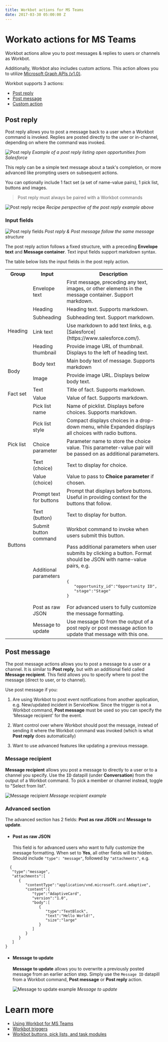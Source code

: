 ```yaml
---
title: Workbot actions for MS Teams
date: 2017-03-30 05:00:00 Z
---
```


# Workato actions for MS Teams
Workbot actions allow you to post messages & replies to users or channels as Workbot.

Additionally, Workbot also includes custom actions. This action allows you to utilize [Microsoft Graph APIs (v1.0)](https://docs.microsoft.com/en-us/graph/api/overview?view=graph-rest-1.0).

Workbot supports 3 actions:
* [Post reply](#post-reply)
* [Post message](#post-messages)
* [Custom action](#download-attachment)

## Post reply
Post reply allows you to post a message back to a user when a Workbot command is invoked. Replies are posted directly to the user or in-channel, depending on where the command was invoked.

![Post reply](/assets/images/workbot-for-teams/post-reply.png)
*Example of a post reply listing open opportunities from Salesforce*

This reply can be a simple text message about a task's completion, or more advanced like prompting users on subsequent actions.

You can optionally include 1 fact set (a set of name-value pairs), 1 pick list, buttons and images.

>Post reply must always be paired with a Workbot commands

![Post reply recipe](/assets/images/workbot-for-teams/post-reply-recipe.png)
*Recipe perspective of the post reply example above*

### Input fields
![Post reply fields](/assets/images/workbot-for-teams/post-reply-fields.png)
*Post reply & Post message follow the same message structure*

The post reply action follows a fixed structure, with a preceding **Envelope text** and **Message container**. Text input fields support markdown syntax.

The table below lists the input fields in the post reply action.

<table class="unchanged rich-diff-level-one">
<colgroup>
<col style="width: 117px">
<col style="width: 165px">
<col style="width: 632px">
</colgroup>
  <tr>
    <th>Group</th>
    <th>Input</th>
    <th>Description<br></th>
  </tr>
  <tr>
    <td></td>
    <td>Envelope text</td>
    <td>First message, preceding any text, images, or other elements in the message container. Support markdown.</td>
  </tr>
  <tr>
    <td rowspan="4">Heading</td>
    <td>Heading</td>
    <td>Heading text. Supports markdown.</td>
  </tr>
  <tr>
    <td>Subheading</td>
    <td>Subheading text. Support markdown.</td>
  </tr>
  <tr>
    <td>Link text</td>
    <td>Use markdown to add text links, e.g. [Salesforce](https://www.salesforce.com/).<br></td>
  </tr>
  <tr>
    <td>Heading thumbnail</td>
    <td>Provide image URL of thumbnail. Displays to the left of heading text.</td>
  </tr>
  <tr>
    <td rowspan="2">Body</td>
    <td>Body text</td>
    <td>Main body text of message. Supports markdown</td>
  </tr>
  <tr>
    <td>Image</td>
    <td>Provide image URL. Displays below body text.</td>
  </tr>
  <tr>
    <td rowspan="2">Fact set<br></td>
    <td>Text</td>
    <td>Title of fact. Supports markdown.</td>
  </tr>
  <tr>
    <td>Value</td>
    <td>Value of fact. Supports markdown.</td>
  </tr>
  <tr>
    <td rowspan="5">Pick list</td>
    <td>Pick list name</td>
    <td>Name of picklist. Displays before choices. Supports markdown.</td>
  </tr>
  <tr>
    <td>Pick list style</td>
    <td>Compact displays choices in a drop-down menu, while Expanded displays all choices with radio buttons.</td>
  </tr>
  <tr>
    <td>Choice parameter</td>
    <td>Parameter name to store the choice value. This parameter-value pair will be passed on as additional parameters.</td>
  </tr>
  <tr>
    <td>Text (choice)</td>
    <td>Text to display for choice.</td>
  </tr>
  <tr>
    <td>Value (choice)</td>
    <td>Value to pass to <span style="font-weight:bold">Choice parameter </span><span style="font-weight:normal">if chosen.</span></td>
  </tr>
  <tr>
    <td rowspan="4">Buttons</td>
    <td>Prompt text for buttons</td>
    <td>Prompt that displays before buttons. Useful in providing context for the buttons that follow.</td>
  </tr>
  <tr>
    <td>Text (button)</td>
    <td>Text to display for button.</td>
  </tr>
  <tr>
    <td>Submit button command</td>
    <td>Workbot command to invoke when users submit this button.</td>
  </tr>
  <tr>
    <td>Additional parameters</td>
    <td>Pass additional parameters when user submits by clicking a button. Format should be JSON with name-value pairs, e.g.<br><br><pre>{
   "opportunity_id":"<kbd>Opportunity ID</kbd>",
   "stage":"<kbd>Stage</kbd>"
}<samp></td>
  </tr>
  <tr>
    <td rowspan="2"></td>
    <td>Post as raw JSON</td>
    <td>For advanced users to fully customize the message formatting.</td></td>
  </tr>
  <tr>
    <td>Message to update</td>
    <td>Use message ID from the output of a post reply or post message action to update that message with this one.</td>
  </tr>
</table>

## Post message
The post message actions allows you to post a message to a user or a channel. It is similar to **Post reply**, but with an additional field called **Message recipient**. This field allows you to specify where to post the message (direct to user, or to channel).

Use post message if you:

1. Are using Workbot to post event notifications from another application, e.g. New/updated incident in ServiceNow. Since the trigger is not a Workbot command, **Post message** must be used so you can specify the 'Message recipient' for the event.

2. Want control over where Workbot should post the message, instead of sending it where the Workbot command was invoked (which is what **Post reply** does automatically)

3. Want to use advanced features like updating a previous message.

### Message recipient
**Message recipient** allows you post a message to directly to a user or to a channel you specify. Use the <kbd>ID</kbd> datapill (under **Conversation**) from the output of a Workbot command. To pick a member or channel instead, toggle to "Select from list".

![Message recipient](/assets/images/workbot-for-teams/message-recipient.png)
*Message recipient example*

### Advanced section
 The advanced section has 2 fields: **Post as raw JSON** and **Message to update**.

- #### Post as raw JSON
  This field is for advanced users who want to fully customize the message formatting. When set to **Yes**, all other fields will be hidden. Should include <code>"type": "message"</code>, followed by <code>"attachments"</code>, e.g.
```
  {
   "type":"message",
   "attachments":[
      {
         "contentType":"application/vnd.microsoft.card.adaptive",
         "content":{
            "type":"AdaptiveCard",
            "version":"1.0",
            "body":[
               {
                  "type":"TextBlock",
                  "text":"Hello World!",
                  "size":"large"
               }
            ]
         }
      }
   ]
}
```
- #### Message to update
  **Message to update** allows you to overwrite a previously posted message from an earlier action step. Simply use the <code>Message ID</code> datapill from a Workbot command, **Post message** or **Post reply** action.

  ![Message to update example](/assets/images/workbot-for-teams/message-to-update.png)
*Message to update*

# Learn more
- [Using Workbot for MS Teams](/workbot-for-teams/using-workbot-for-teams.md)
- [Workbot triggers](/workbot-for-teams/workbot-triggers.md)
- [Workbot buttons, pick lists, and task modules](/workbot-for-teams/buttons-choices-task-modules.md)
